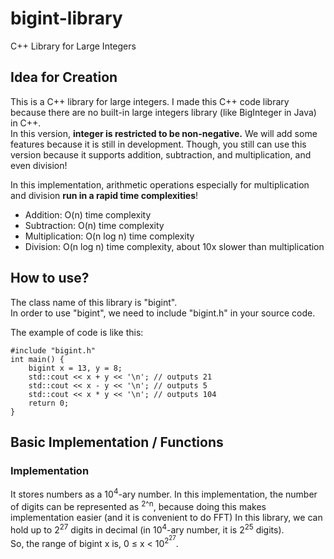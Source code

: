 # bigint-library
C++ Library for Large Integers  

## Idea for Creation
This is a C++ library for large integers. I made this C++ code library because there are no built-in large integers library (like BigInteger in Java) in C++.  
In this version, **integer is restricted to be non-negative.** We will add some features because it is still in development. Though, you still can use this version because it supports addition, subtraction, and multiplication, and even division!  

In this implementation, arithmetic operations especially for multiplication and division **run in a rapid time complexities**!  

* Addition: O(n) time complexity  
* Subtraction: O(n) time complexity  
* Multiplication: O(n log n) time complexity  
* Division: O(n log n) time complexity, about 10x slower than multiplication  

## How to use?
The class name of this library is "bigint".  
In order to use "bigint", we need to include "bigint.h" in your source code.  

The example of code is like this:  
~~~
#include "bigint.h"
int main() {
	bigint x = 13, y = 8;
	std::cout << x + y << '\n'; // outputs 21
	std::cout << x - y << '\n'; // outputs 5
	std::cout << x * y << '\n'; // outputs 104
	return 0;
}
~~~

## Basic Implementation / Functions

### Implementation
It stores numbers as a 10<sup>4</sup>-ary number. In this implementation, the number of digits can be represented as <sup>2^n</sup>, because doing this makes implementation easier (and it is convenient to do FFT)
In this library, we can hold up to 2<sup>27</sup> digits in decimal (in 10<sup>4</sup>-ary number, it is 2<sup>25</sup> digits).  
So, the range of bigint x is, 0 ≤ x < 10<sup>2<sup>27</sup></sup>.  
